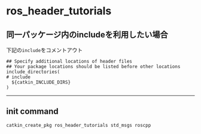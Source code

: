 # ros_header_tutorials

## 同一パッケージ内のincludeを利用したい場合
下記の`include`をコメントアウト
```
## Specify additional locations of header files
## Your package locations should be listed before other locations
include_directories(
# include
  ${catkin_INCLUDE_DIRS}
)
```

----

## init command
```
catkin_create_pkg ros_header_tutorials std_msgs roscpp
```
